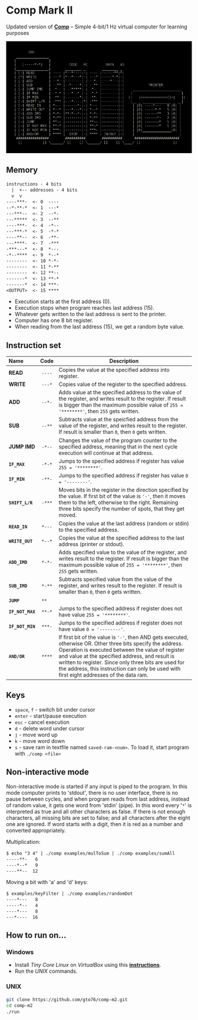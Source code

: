 Comp Mark II
============

Updated version of [**Comp**](https://github.com/gto76/comp-cpp) – Simple 4-bit/1 Hz virtual computer for learning purposes

![screenshot](doc/screenshot.png)

Memory
------
```
instructions - 4 bits
  |  +-- addresses - 4 bits
  v  v
----***-  <- 0  ----
--*-**-*  <- 1  ---*
---***--  <- 2  --*-
---*****  <- 3  --**
----***-  <- 4  -*--
---***-*  <- 5  -*-*
----**--  <- 6  -**-
---****-  <- 7  -***
-***---*  <- 8  *---
-*--****  <- 9  *--*
--------  <- 10 *-*-
--------  <- 11 *-**
--------  <- 12 **--
-------*  <- 13 **-*
-------*  <- 14 ***-
<OUTPUT>  <- 15 ****
```

* Execution starts at the first address (0). 
* Execution stops when program reaches last address (15).
* Whatever gets written to the last address is sent to the printer.
* Computer has one 8 bit register.
* When reading from the last address (15), we get a random byte value.

Instruction set
---------------

 Name                 | Code   | Description  
:----------- |:------:| -------------
**READ**       | `----` | Copies the value at the specified address into register.  
**WRITE**     | `---*` | Copies value of the register to the specified address.  
**ADD**        | `--*-` | Adds value at the specified address to the value of the register, and writes result to the register. If result is bigger than the maximum possible value of `255 = '********'`, then `255` gets written. 
**SUB**        | `--**` | Subtracts value at the speicfied address from the value of the register, and writes result to the register. If result is smaller than `0`, then `0` gets written.  
**JUMP IMD**   | `-*--` | Changes the value of the program counter to the specified address, meaning that in the next cycle execution will continue at that address.  
**`IF_MAX`**     | `-*-*` | Jumps to the specified address if register has value `255 = '********'`. 
**`IF_MIN`**     | `-**-` | Jumps to the specified address if register has value `0 = '--------'`. 
**`SHIFT_L/R`**  | `-***` | Moves bits in the register in the direction specified by the value. If first bit of the value is `'-'`, then it moves them to the left, otherwise to the right. Remaining three bits specify the number of spots, that they get moved.
**`READ_IN`**    | `*---` | Copies the value at the last address (random or stdin) to the specified address.
**`WRITE_OUT`**  | `*--*` | Copies the value at the specified address to the last address (printer or stdout).
**`ADD_IMD`**    | `*-*-` | Adds specified value to the value of the register, and writes result to the register. If result is bigger than the maximum possible value of `255 = '********'`, then `255` gets written. 
**`SUB_IMD`**    | `*-**` | Subtracts specified value from the value of the register, and writes result to the register. If result is smaller than `0`, then `0` gets written.
**`JUMP`**       | `**  ` |
**`IF_NOT_MAX`** | `**-*` | Jumps to the specified address if register does not have value `255 = '********'`. 
**`IF_NOT_MIN`** | `***-` | Jumps to the specified address if register does not have value `0 = '--------'`. 
**`AND/OR`**     | `****` | If first bit of the value is `'-'`, then AND gets executed, otherwise OR. Other three bits specify the address. Operation is executed between the value of register and value at the specified address, and result is written to register. Since only three bits are used for the address, this instruction can only be used with first eight addresses of the data ram.

Keys
----
* `space`, `f` - switch bit under cursor
* `enter` - start/pause execution
* `esc` - cancel execution
* `d` - delete word under cursor
* `j` - move word up
* `k` - move word down
* `s` - save ram in textfile named `saved-ram-<num>`. To load it, start program with `./comp <file>`

Non-interactive mode
------------------
Non-interactive mode is started if any input is piped to the program. In this mode computer prints to 'stdout', there is no
user interface, there is no pause between cycles, and when program reads from last address, instead of random value, it
gets one word from 'stdin' (pipe). In this word every '`*`' is interpreted as true and all other characters as false. If there
is not enough characters, all missing bits are set to false; and all characters after the eight one are ignored. If word starts with a digit, then it is red as a number and converted appropriately.

Multiplication:
```
$ echo "3 4" | ./comp examples/mulToSum | ./comp examples/sumAll
-----**-   6
----*--*   9
----**--  12
```

Moving a bit with 'a' and 'd' keys:
```
$ examples/keyFilter | ./comp examples/randomDot
----*---   8
-----*--   4
----*---   8
---*----  16
```


How to run on…
--------------

### Windows

* Install *Tiny Core Linux* on *VirtualBox* using this [**instructions**](https://github.com/gto76/my-linux-setup/tree/gh-pages/conf-files/tiny-core-linux).
* Run the *UNIX* commands.

### UNIX
```bash
git clone https://github.com/gto76/comp-m2.git
cd comp-m2
./run
```






